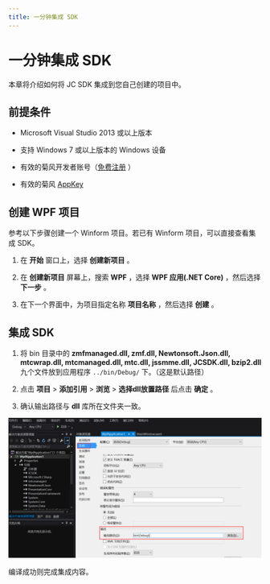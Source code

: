 ```yaml
---
title: 一分钟集成 SDK
---
```

# 一分钟集成 SDK

本章将介绍如何将 JC SDK 集成到您自己创建的项目中。

## 前提条件

- Microsoft Visual Studio 2013 或以上版本

- 支持 Windows 7 或以上版本的 Windows 设备

- 有效的菊风开发者账号（[免费注册](http:///developer.juphoon.com/signup) ）

- 有效的菊风 [AppKey](../../../../cn/juphoon_platform/03_console_description/03_应用管理.md)

## 创建 WPF 项目

参考以下步骤创建一个 Winform 项目。若已有 Winform 项目，可以直接查看集成 SDK。

1. 在 **开始** 窗口上，选择 **创建新项目** 。

2. 在 **创建新项目** 屏幕上，搜索 **WPF** ，选择 **WPF 应用(.NET Core)** ，然后选择 **下一步** 。

3. 在下一个界面中，为项目指定名称 **项目名称** ，然后选择 **创建** 。

## 集成 SDK

1. 将 bin 目录中的 **zmfmanaged.dll, zmf.dll, Newtonsoft.Json.dll,
    mtcwrap.dll, mtcmanaged.dll, mtc.dll, jssmme.dll, JCSDK.dll,
    bzip2.dll** 九个文件放到应用程序 `../bin/Debug/` 下。（这是默认路径）

2. 点击 **项目** \> **添加引用** \> **浏览** \> **选择dll放置路径** 后点击 **确定** 。

3. 确认输出路径与 **dll** 库所在文件夹一致。

![../../../../\_images/windows\_5.png](../../../../_images/windows_5.png)

编译成功则完成集成内容。
